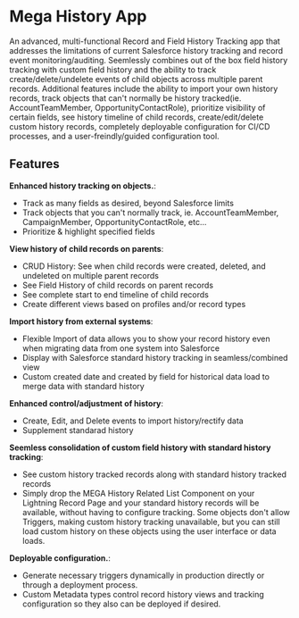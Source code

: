 # Mega History App

An advanced, multi-functional Record and Field History Tracking app that addresses the limitations of current Salesforce history tracking and record event monitoring/auditing. Seemlessly combines out of the box field history tracking with custom field history and the ability to track create/delete/undelete events of child objects across multiple parent records.  Additional features include the ability to import your own history records, track objects that can't normally be history tracked(ie. AccountTeamMember, OpportunityContactRole), prioritize visibility of certain fields, see history timeline of child records, create/edit/delete custom history records, completely deployable configuration for CI/CD processes, and a user-freindly/guided configuration tool.

## Features

**Enhanced history tracking on objects.**:
* Track as many fields as desired, beyond Salesforce limits
* Track objects that you can't normally track, ie. AccountTeamMember, CampaignMember, OpportunityContactRole, etc...
* Prioritize & highlight specified fields

**View history of child records on parents**:
* CRUD History: See when child records were created, deleted, and undeleted on multiple parent records
* See Field History of child records on parent records
* See complete start to end timeline of child records
* Create different views based on profiles and/or record types

**Import history from external systems**:
* Flexible Import of data allows you to show your record history even when migrating data from one system into Salesforce
* Display with Salesforce standard history tracking in seamless/combined view
* Custom created date and created by field for historical data load to merge data with standard history

**Enhanced control/adjustment of history**:
* Create, Edit, and Delete events to import history/rectify data
* Supplement standarad history

**Seemless consolidation of custom field history with standard history tracking**:
* See custom history tracked records along with standard history tracked records
* Simply drop the MEGA History Related List Component on your Lightning Record Page and your standard history records will be available, without having to configure tracking.  Some objects don't allow Triggers, making custom history tracking unavailable, but you can still load custom history on these objects using the user interface or data loads.

**Deployable configuration.**: 
* Generate necessary triggers dynamically in production directly or through a deployment process.
* Custom Metadata types control record history views and tracking configuration so they also can be deployed if desired.
